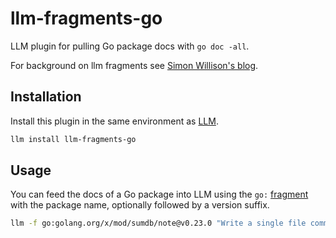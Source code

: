 # llm-fragments-go

LLM plugin for pulling Go package docs with `go doc -all`.

For background on llm fragments see [Simon Willison's blog](https://simonwillison.net/2025/Apr/7/long-context-llm/).

## Installation

Install this plugin in the same environment as [LLM](https://llm.datasette.io/).

```bash
llm install llm-fragments-go
```

## Usage

You can feed the docs of a Go package into LLM using the `go:` [fragment](https://llm.datasette.io/en/stable/fragments.html) with the package name, optionally followed by a version suffix.

```bash
llm -f go:golang.org/x/mod/sumdb/note@v0.23.0 "Write a single file command that generates a key, prints the verifier key, signs an example message, and prints the signed note."
```
